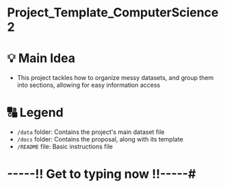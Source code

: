 # Project_Template_ComputerScience2

# 💡 Main Idea
  - This project tackles how to organize     messy datasets, and group them into      sections, allowing for easy              information access
# 🔠 Legend
  - `/data` folder: Contains the project's main dataset file
  - `/docs` folder: Contains the     proposal, along with its template
  - `/README` file: Basic instructions file

# -----!! Get to typing now !!-----#
